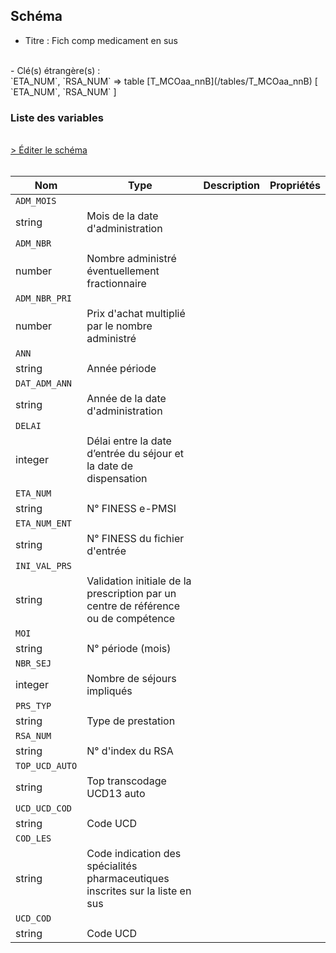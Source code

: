 ## Schéma

- Titre : Fich comp medicament en sus
<br />
- Clé(s) étrangère(s) : <br />
`ETA_NUM`, `RSA_NUM` => table [T_MCOaa_nnB](/tables/T_MCOaa_nnB) [ `ETA_NUM`, `RSA_NUM` ]<br />

### Liste des variables
<br />
<div>
    <a href="https://gitlab.com/healthdatahub/schema-snds/edit/master/schemas/PMSI/PMSI%20MCO/T_MCOaa_nnMED.json"  
    arget="_blank" rel="noopener noreferrer">> Éditer le schéma</a>
    <OutboundLink />
</div>
<br />

Nom|Type|Description|Propriétés
-|-|-|-
`ADM_MOIS`|
string|Mois de la date d&#x27;administration||
`ADM_NBR`|
number|Nombre administré éventuellement fractionnaire||
`ADM_NBR_PRI`|
number|Prix d&#x27;achat multiplié par le nombre administré||
`ANN`|
string|Année période||
`DAT_ADM_ANN`|
string|Année de la date d&#x27;administration||
`DELAI`|
integer|Délai entre la date d’entrée du séjour et la date de dispensation||
`ETA_NUM`|
string|N° FINESS e-PMSI||
`ETA_NUM_ENT`|
string|N° FINESS du fichier d&#x27;entrée||
`INI_VAL_PRS`|
string|Validation initiale de la prescription par un centre de référence ou de compétence||
`MOI`|
string|N° période (mois)||
`NBR_SEJ`|
integer|Nombre de séjours impliqués||
`PRS_TYP`|
string|Type de prestation||
`RSA_NUM`|
string|N° d&#x27;index du RSA||
`TOP_UCD_AUTO`|
string|Top transcodage UCD13 auto||
`UCD_UCD_COD`|
string|Code UCD||
`COD_LES`|
string|Code indication des spécialités pharmaceutiques inscrites sur la liste en sus||
`UCD_COD`|
string|Code UCD||

